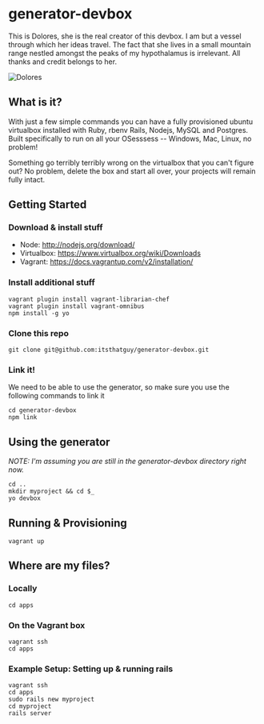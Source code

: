 # generator-devbox

This is Dolores, she is the real creator of this devbox. I am but a vessel through which her ideas travel. The fact that she lives in a small mountain range nestled amongst the peaks of my hypothalamus is irrelevant. All thanks and credit belongs to her.

![Dolores](http://i.imgur.com/2gLHPmt.png)


## What is it?

With just a few simple commands you can have a fully provisioned ubuntu virtualbox installed with Ruby, rbenv Rails, Nodejs, MySQL and Postgres. Built specifically to run on all your OSesssess -- Windows, Mac, Linux, no problem!

Something go terribly terribly wrong on the virtualbox that you can't figure out? No problem, delete the box and start all over, your projects will remain fully intact.


## Getting Started

### Download & install stuff

- Node: http://nodejs.org/download/
- Virtualbox: https://www.virtualbox.org/wiki/Downloads
- Vagrant: https://docs.vagrantup.com/v2/installation/



### Install additional stuff

```
vagrant plugin install vagrant-librarian-chef
vagrant plugin install vagrant-omnibus
npm install -g yo
```

### Clone this repo

```
git clone git@github.com:itsthatguy/generator-devbox.git
```

### Link it!

We need to be able to use the generator, so make sure you use the following commands to link it

```
cd generator-devbox
npm link
```


## Using the generator
*NOTE: I'm assuming you are still in the generator-devbox directory right now.*

```
cd ..
mkdir myproject && cd $_
yo devbox
```


## Running & Provisioning

```
vagrant up
```

## Where are my files?

### **Locally**

```
cd apps
```

### **On the Vagrant box**

```
vagrant ssh
cd apps
```

### Example Setup: Setting up & running rails

```
vagrant ssh
cd apps
sudo rails new myproject
cd myproject
rails server
```

